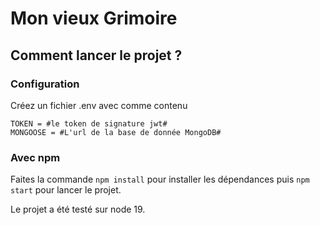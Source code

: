 # Mon vieux Grimoire


## Comment lancer le projet ? 

### Configuration 

Créez un fichier .env avec comme contenu
```
TOKEN = #le token de signature jwt#
MONGOOSE = #L'url de la base de donnée MongoDB#
```

### Avec npm

Faites la commande `npm install` pour installer les dépendances puis `npm start` pour lancer le projet. 

Le projet a été testé sur node 19. 
